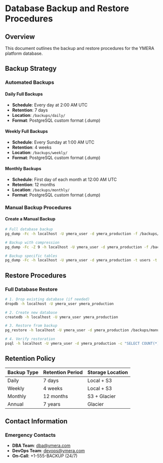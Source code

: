 # Database Backup and Restore Procedures

## Overview
This document outlines the backup and restore procedures for the YMERA platform database.

## Backup Strategy

### Automated Backups

#### Daily Full Backups
- **Schedule**: Every day at 2:00 AM UTC
- **Retention**: 7 days
- **Location**: `/backups/daily/`
- **Format**: PostgreSQL custom format (.dump)

#### Weekly Full Backups
- **Schedule**: Every Sunday at 1:00 AM UTC
- **Retention**: 4 weeks
- **Location**: `/backups/weekly/`
- **Format**: PostgreSQL custom format (.dump)

#### Monthly Backups
- **Schedule**: First day of each month at 12:00 AM UTC
- **Retention**: 12 months
- **Location**: `/backups/monthly/`
- **Format**: PostgreSQL custom format (.dump)

### Manual Backup Procedures

#### Create a Manual Backup

```bash
# Full database backup
pg_dump -Fc -h localhost -U ymera_user -d ymera_production -f /backups/manual/backup_$(date +%Y%m%d_%H%M%S).dump

# Backup with compression
pg_dump -Fc -Z 9 -h localhost -U ymera_user -d ymera_production -f /backups/manual/backup_$(date +%Y%m%d_%H%M%S).dump

# Backup specific tables
pg_dump -Fc -h localhost -U ymera_user -d ymera_production -t users -t agents -t tasks -f /backups/manual/core_tables_$(date +%Y%m%d_%H%M%S).dump
```

## Restore Procedures

### Full Database Restore

```bash
# 1. Drop existing database (if needed)
dropdb -h localhost -U ymera_user ymera_production

# 2. Create new database
createdb -h localhost -U ymera_user ymera_production

# 3. Restore from backup
pg_restore -h localhost -U ymera_user -d ymera_production /backups/manual/backup_20251020_120000.dump

# 4. Verify restoration
psql -h localhost -U ymera_user -d ymera_production -c "SELECT COUNT(*) FROM users;"
```

## Retention Policy

| Backup Type | Retention Period | Storage Location |
|-------------|------------------|------------------|
| Daily       | 7 days          | Local + S3       |
| Weekly      | 4 weeks         | Local + S3       |
| Monthly     | 12 months       | S3 + Glacier     |
| Annual      | 7 years         | Glacier          |

## Contact Information

### Emergency Contacts
- **DBA Team**: dba@ymera.com
- **DevOps Team**: devops@ymera.com
- **On-Call**: +1-555-BACKUP (24/7)
